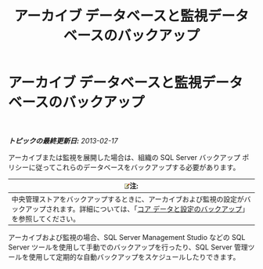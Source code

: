 ﻿---
title: アーカイブ データベースと監視データベースのバックアップ
TOCTitle: アーカイブ データベースと監視データベースのバックアップ
ms:assetid: c120db81-b02c-4a4c-90cd-8aca6cff64f9
ms:mtpsurl: https://technet.microsoft.com/ja-jp/library/Hh202188(v=OCS.15)
ms:contentKeyID: 52056694
ms.date: 05/19/2016
mtps_version: v=OCS.15
ms.translationtype: HT
---

# アーカイブ データベースと監視データベースのバックアップ

 

_**トピックの最終更新日:** 2013-02-17_

アーカイブまたは監視を展開した場合は、組織の SQL Server バックアップ ポリシーに従ってこれらのデータベースをバックアップする必要があります。

<table>
<thead>
<tr class="header">
<th><img src="images/Gg412781.note(OCS.15).gif" title="note" alt="note" />注:</th>
</tr>
</thead>
<tbody>
<tr class="odd">
<td>中央管理ストアをバックアップするときに、アーカイブおよび監視の設定がバックアップされます。詳細については、「<a href="lync-server-2013-backing-up-core-data-and-settings.md">コア データと設定のバックアップ</a>」を参照してください。</td>
</tr>
</tbody>
</table>


アーカイブおよび監視の場合、SQL Server Management Studio などの SQL Server ツールを使用して手動でのバックアップを行ったり、SQL Server 管理ツールを使用して定期的な自動バックアップをスケジュールしたりできます。

